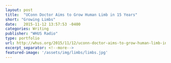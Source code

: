 ```yaml
---
layout: post
title:  "UConn Doctor Aims to Grow Human Limb in 15 Years"
short: "Growing Limbs"
date:   2015-11-12 13:57:53 -0400
categories: Writing
publisher: "WHUS Radio"
type: portfolio
url: http://whus.org/2015/11/12/uconn-doctor-aims-to-grow-human-limb-in-15-years/
excerpt_separator: <!--more-->
featured-image: '/assets/img/limbs/limbs.jpg'
---
```

